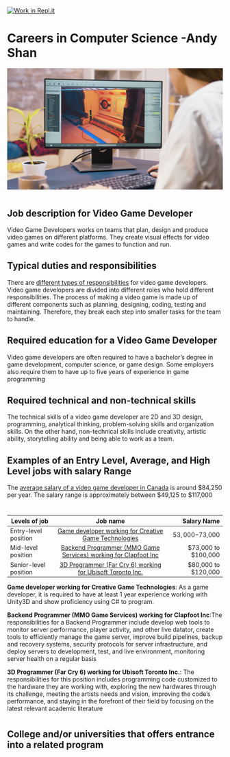 [![Work in Repl.it](https://classroom.github.com/assets/work-in-replit-14baed9a392b3a25080506f3b7b6d57f295ec2978f6f33ec97e36a161684cbe9.svg)](https://classroom.github.com/online_ide?assignment_repo_id=4680842&assignment_repo_type=AssignmentRepo)
# Careers in Computer Science  -Andy Shan
![alt text](https://github.com/SACHSTech/careers-in-computer-science-XinanShan/blob/main/Picture/Picture1.jpeg)
# 
## Job description for Video Game Developer
Video Game Developers works on teams that plan, design and produce video games on different platforms. They create visual effects for video games and write codes for the games to function and run.
## Typical duties and responsibilities
There are [different types of responsibilities]() for video game developers. Video game developers are divided into different roles who hold different responsibilities. The process of making a video game is made up of different components such as planning, designing, coding, testing and maintaining. Therefore, they break each step into smaller tasks for the team to handle. 
## Required education for a Video Game Developer
Video game developers are often required to have a bachelor’s degree in game development, computer science, or game design. Some employers also require them to have up to five years of experience in game programming
## Required technical and non-technical skills
The technical skills of a video game developer are 2D and 3D design, programming, analytical thinking, problem-solving skills and organization skills. On the other hand, non-technical skills include creativity, artistic ability, storytelling ability and being able to work as a team.
## Examples of an Entry Level, Average, and High Level jobs with salary Range
The [average salary of a video game developer in Canada](https://ca.talent.com/salary?job=game+developer) is around $84,250 per year. The salary range is approximately between $49,125 to $117,000
# 
| Levels of job        | Job name           | Salary Name  |
| ------------- |:-------------:| -----:|
| Entry-level position      | [Game developer working for Creative Game Technologies](https://www.workopolis.com/jobsearch/find-jobs?ak=game+developer&l=Richmond+Hill%2C+ON&job=ob8UWSlSVqYsGHwOxcAvAnVWGf7L6sWwEShqBURcy_U3f9kD-GtwDw) | $53,000-$73,000 |
| Mid-level position      | [Backend Programmer (MMO Game Services) working for Clapfoot Inc](https://www.workopolis.com/jobsearch/find-jobs?ak=game+developer&l=Richmond+Hill%2C+ON&job=kP8vXeBGKxRbVSRlar-rEspeXFL7lBgRpyGnnHPvoViKnNcjbwIdSA)      |   $73,000 to $100,000
| Senior-level position | [3D Programmer (Far Cry 6) working for Ubisoft Toronto Inc.](https://www.workopolis.com/jobsearch/find-jobs?ak=game+developer&l=Richmond+Hill%2C+ON&mip=%24100%2C000&lg=en&job=8E25EJMElKqTGHZzTobFJ8tuZRBgFzsrrZrIwFu6VT5pa1ctGHhf3A)  |  $80,000 to $120,000 |
**Game developer working for Creative Game Technologies**: As a game developer, it is required to have at least 1 year experience working with Unity3D and show proficiency using C# to program.

**Backend Programmer (MMO Game Services) working for Clapfoot Inc**:The responsibilities for a Backend Programmer include develop web tools to monitor server performance, player activity, and other live datator, create tools to efficiently manage the game server, improve build pipelines, backup and recovery systems, security protocols for server infrastructure, and deploy servers to development, test, and live environment, monitoring server health on a regular basis

**3D Programmer (Far Cry 6) working for Ubisoft Toronto Inc.**: The responsibilities for this position includes programming code customized to the hardware they are working with, exploring the new hardwares through its challenge, meeting the artists needs and vision, improving the code’s performance, and staying in the forefront of their field by focusing on the latest relevant academic literature
# 
## College and/or universities that offers entrance into a related program